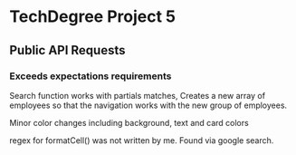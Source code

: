 # TechDegree Project 5

## Public API Requests

### Exceeds expectations requirements

Search function works with partials matches, Creates a new array of employees so that the navigation works with the new group of employees.

Minor color changes including background, text and card colors

regex for formatCell() was not written by me. Found via google search.